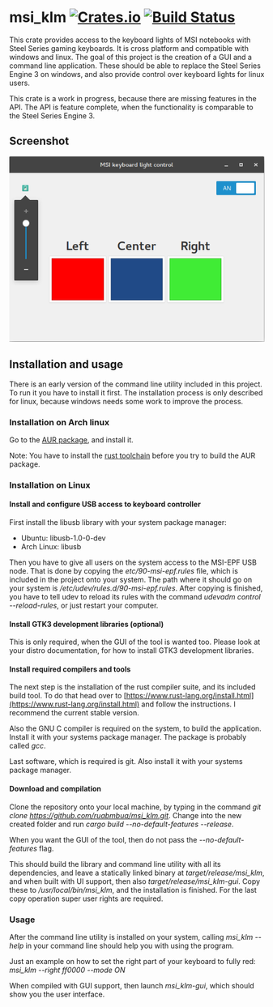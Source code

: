 # msi_klm [![Crates.io](https://img.shields.io/crates/v/msi_klm.svg)](https://crates.io/crates/msi_klm) [![Build Status](https://travis-ci.org/ruabmbua/msi_klm.svg)](https://travis-ci.org/ruabmbua/msi_klm) #

This crate provides access to the keyboard lights of MSI notebooks with Steel
Series gaming keyboards. It is cross platform and compatible with windows and
linux. The goal of this project is the creation of a GUI and a command line
application. These should be able to replace the Steel Series Engine 3 on
windows, and also provide control over keyboard lights for linux users.

This crate is a work in progress, because there are missing features in the API.
The API is feature complete, when the functionality is comparable to the Steel
Series Engine 3.

## Screenshot

![GUI screenshot](https://raw.githubusercontent.com/ruabmbua/msi_klm/stable/screenshot.png)

## Installation and usage

There is an early version of the command line utility included in this project.
To run it you have to install it first. The installation process is only
described for linux, because windows needs some work to improve the process.

### Installation on Arch linux

Go to the [AUR package](https://aur.archlinux.org/packages/msi-keyboard-light-manager/), and install it.

Note: You have to install the [rust toolchain](https://www.rust-lang.org/en-US/install.html) before you try to build the AUR package.

### Installation on Linux

#### Install and configure USB access to keyboard controller

First install the libusb library with your system package manager:

* Ubuntu: libusb-1.0-0-dev
* Arch Linux: libusb

Then you have to give all users on the system access to the MSI-EPF USB node.
That is done by copying the *etc/90-msi-epf.rules* file, which is included in
the project onto your system. The path where it should go on your system is
*/etc/udev/rules.d/90-msi-epf.rules*. After copying is finished, you have to
tell udev to reload its rules with the command *udevadm control --reload-rules*,
or just restart your computer.

#### Install GTK3 development libraries (optional)

This is only required, when the GUI of the tool is wanted too.
Please look at your distro documentation, for how to install GTK3 development libraries.

#### Install required compilers and tools

The next step is the installation of the rust compiler suite, and its included
build tool. To do that head over to
[https://www.rust-lang.org/install.html](https://www.rust-lang.org/install.html)
and follow the instructions. I recommend the current stable version.

Also the GNU C compiler is required on the system, to build the application.
Install it with your systems package manager. The package is probably called
*gcc*.

Last software, which is required is git. Also install it with your systems
package manager.

#### Download and compilation

Clone the repository onto your local machine, by
typing in the command *git clone https://github.com/ruabmbua/msi_klm.git*.
Change into the new created folder and run *cargo build --no-default-features --release*.

When you want the GUI of the tool, then do not pass the *--no-default-features* flag.

This should build the library and command line utility with all its dependencies, and leave
a statically linked binary at *target/release/msi_klm*, and when built with UI support,
then also *target/release/msi_klm-gui*. Copy these to
*/usr/local/bin/msi_klm*, and the installation is finished. For the last copy
operation super user rights are required.

### Usage

After the command line utility is installed on your system, calling
*msi_klm --help* in your command line should help you with using the program.

Just an example on how to set the right part of your keyboard to fully red:
*msi_klm --right ff0000 --mode ON*

When compiled with GUI support, then launch *msi_klm-gui*, which should show you the user interface.